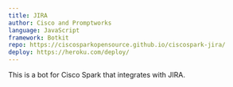 ```yaml
---
title: JIRA
author: Cisco and Promptworks
language: JavaScript
framework: Botkit
repo: https://ciscosparkopensource.github.io/ciscospark-jira/
deploy: https://heroku.com/deploy/
---
```


This is a bot for Cisco Spark that integrates with JIRA.

